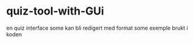 # quiz-tool-with-GUi
en quiz interface some kan bli redigert med format some exemple brukt i koden 
